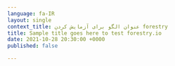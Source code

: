 ```yaml
---
language: fa-IR
layout: single
context_title: عنوان الگو برای آزمایش کردن forestry
title: Sample title goes here to test forestry.io
date: 2021-10-28 20:30:00 +0000
published: false

---
```

